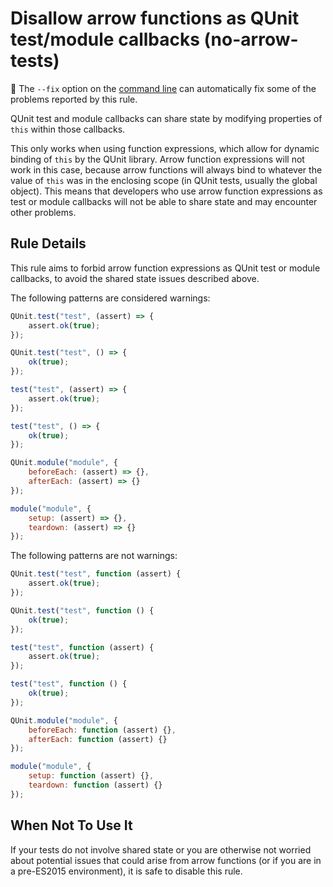 # Disallow arrow functions as QUnit test/module callbacks (no-arrow-tests)

🔧 The `--fix` option on the [command line](https://eslint.org/docs/user-guide/command-line-interface#fixing-problems) can automatically fix some of the problems reported by this rule.

QUnit test and module callbacks can share state by modifying properties of
`this` within those callbacks.

This only works when using function expressions, which allow for dynamic
binding of `this` by the QUnit library. Arrow function expressions will not
work in this case, because arrow functions will always bind to whatever the
value of `this` was in the enclosing scope (in QUnit tests, usually the global
object). This means that developers who use arrow function expressions as test
or module callbacks will not be able to share state and may encounter other
problems.

## Rule Details

This rule aims to forbid arrow function expressions as QUnit test or module
callbacks, to avoid the shared state issues described above.

The following patterns are considered warnings:

```js
QUnit.test("test", (assert) => {
    assert.ok(true);
});

QUnit.test("test", () => {
    ok(true);
});

test("test", (assert) => {
    assert.ok(true);
});

test("test", () => {
    ok(true);
});

QUnit.module("module", {
    beforeEach: (assert) => {},
    afterEach: (assert) => {}
});

module("module", {
    setup: (assert) => {},
    teardown: (assert) => {}
});

```

The following patterns are not warnings:

```js
QUnit.test("test", function (assert) {
    assert.ok(true);
});

QUnit.test("test", function () {
    ok(true);
});

test("test", function (assert) {
    assert.ok(true);
});

test("test", function () {
    ok(true);
});

QUnit.module("module", {
    beforeEach: function (assert) {},
    afterEach: function (assert) {}
});

module("module", {
    setup: function (assert) {},
    teardown: function (assert) {}
});

```

## When Not To Use It

If your tests do not involve shared state or you are otherwise not worried
about potential issues that could arise from arrow functions (or if you are in
a pre-ES2015 environment), it is safe to disable this rule.
